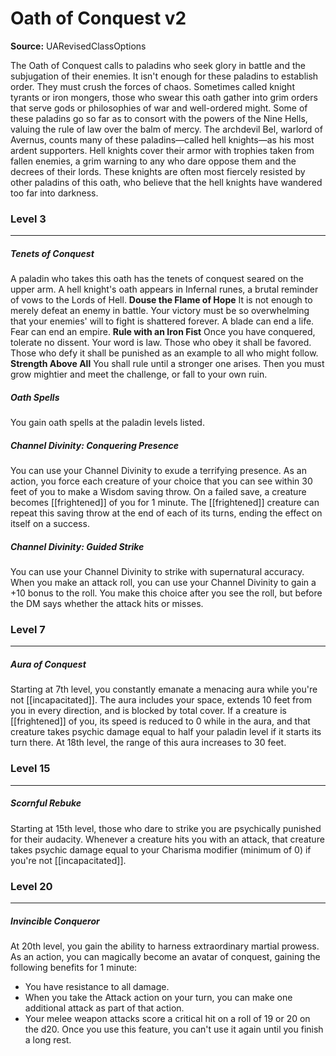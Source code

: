 # Oath of Conquest v2

**Source:** UARevisedClassOptions

The Oath of Conquest calls to paladins who seek glory in battle and the subjugation of their enemies. It isn't enough for these paladins to establish order. They must crush the forces of chaos. Sometimes called knight tyrants or iron mongers, those who swear this oath gather into grim orders that serve gods or philosophies of war and well-ordered might.
Some of these paladins go so far as to consort with the powers of the Nine Hells, valuing the rule of law over the balm of mercy. The archdevil Bel, warlord of Avernus, counts many of these paladins—called hell knights—as his most ardent supporters. Hell knights cover their armor with trophies taken from fallen enemies, a grim warning to any who dare oppose them and the decrees of their lords. These knights are often most fiercely resisted by other paladins of this oath, who believe that the hell knights have wandered too far into darkness.

### Level 3
---
##### **Tenets of Conquest**
A paladin who takes this oath has the tenets of conquest seared on the upper arm. A hell knight's oath appears in Infernal runes, a brutal reminder of vows to the Lords of Hell.
**Douse the Flame of Hope**
It is not enough to merely defeat an enemy in battle. Your victory must be so overwhelming that your enemies' will to fight is shattered forever. A blade can end a life. Fear can end an empire.
**Rule with an Iron Fist**
Once you have conquered, tolerate no dissent. Your word is law. Those who obey it shall be favored. Those who defy it shall be punished as an example to all who might follow.
**Strength Above All**
You shall rule until a stronger one arises. Then you must grow mightier and meet the challenge, or fall to your own ruin.

##### **Oath Spells**
You gain oath spells at the paladin levels listed.

##### **Channel Divinity: Conquering Presence**
You can use your Channel Divinity to exude a terrifying presence. As an action, you force each creature of your choice that you can see within 30 feet of you to make a Wisdom saving throw. On a failed save, a creature becomes [[frightened]] of you for 1 minute. The [[frightened]] creature can repeat this saving throw at the end of each of its turns, ending the effect on itself on a success.

##### **Channel Divinity: Guided Strike**
You can use your Channel Divinity to strike with supernatural accuracy. When you make an attack roll, you can use your Channel Divinity to gain a +10 bonus to the roll. You make this choice after you see the roll, but before the DM says whether the attack hits or misses.

### Level 7
---
##### **Aura of Conquest**
Starting at 7th level, you constantly emanate a menacing aura while you're not [[incapacitated]]. The aura includes your space, extends 10 feet from you in every direction, and is blocked by total cover.
If a creature is [[frightened]] of you, its speed is reduced to 0 while in the aura, and that creature takes psychic damage equal to half your paladin level if it starts its turn there. At 18th level, the range of this aura increases to 30 feet.

### Level 15
---
##### **Scornful Rebuke**
Starting at 15th level, those who dare to strike you are psychically punished for their audacity. Whenever a creature hits you with an attack, that creature takes psychic damage equal to your Charisma modifier (minimum of 0) if you're not [[incapacitated]].

### Level 20
---
##### **Invincible Conqueror**
At 20th level, you gain the ability to harness extraordinary martial prowess. As an action, you can magically become an avatar of conquest, gaining the following benefits for 1 minute:
- You have resistance to all damage.
- When you take the Attack action on your turn, you can make one additional attack as part of that action.
- Your melee weapon attacks score a critical hit on a roll of 19 or 20 on the d20.
Once you use this feature, you can't use it again until you finish a long rest.